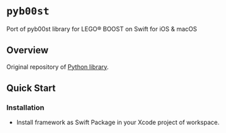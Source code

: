 # ``pyb00st``

Port of pyb00st library for LEGO® BOOST on Swift for iOS & macOS

## Overview

Original repository of [Python library](https://github.com/JorgePe/pyb00st).

## Quick Start

### Installation

- Install framework as Swift Package in your Xcode project of workspace. 
